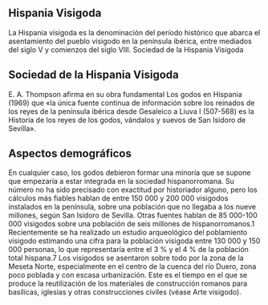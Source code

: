 ## Hispania Visigoda
La Hispania visigoda es la denominación del período histórico que abarca el asentamiento del pueblo visigodo en la península ibérica, entre mediados del siglo V y comienzos del siglo VIII. Sociedad de la Hispania Visigoda
## Sociedad de la Hispania Visigoda
E. A. Thompson afirma en su obra fundamental Los godos en Hispania (1969) que «la única fuente continua de información sobre los reinados de los reyes de la península ibérica desde Gesaleico a Liuva I (507-568) es la Historia de los reyes de los godos, vándalos y suevos de San Isidoro de Sevilla».
## Aspectos demográficos
En cualquier caso, los godos debieron formar una minoría que se supone que empezaría a estar integrada en la sociedad hispanorromana. Su número no ha sido precisado con exactitud por historiador alguno, pero los cálculos más fiables hablan de entre 150 000 y 200 000 visigodos instalados en la península, sobre una población que no llegaba a los nueve millones, según San Isidoro de Sevilla. Otras fuentes hablan de 85 000-100 000 visigodos sobre una población de seis millones de hispanorromanos.1​
Recientemente se ha realizado un estudio arqueológico del poblamiento visigodo estimando una cifra para la población visigoda entre 130 000 y 150 000 personas, lo que representaría entre el 3 % y el 4 % de la población total hispana.7​
Los visigodos se asentaron sobre todo por la zona de la Meseta Norte, especialmente en el centro de la cuenca del río Duero, zona poco poblada y con escasa urbanización.
Este es el tiempo en el que se produce la reutilización de los materiales de construcción romanos para basílicas, iglesias y otras construcciones civiles (véase Arte visigodo).

